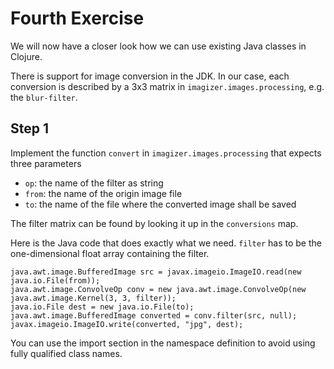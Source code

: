 # Fourth Exercise

We will now have a closer look how we can use existing Java classes in Clojure.

There is support for image conversion in the JDK. In our case, each conversion is described
by a 3x3 matrix in `imagizer.images.processing`, e.g. the `blur-filter`.

## Step 1

Implement the function `convert` in `imagizer.images.processing` that expects three parameters

  * `op`: the name of the filter as string
  * `from`: the name of the origin image file
  * `to`: the name of the file where the converted image shall be saved
  
The filter matrix can be found by looking it up in the `conversions` map.
  
Here is the Java code that does exactly what we need. `filter` has to be the one-dimensional
float array containing the filter.

    java.awt.image.BufferedImage src = javax.imageio.ImageIO.read(new java.io.File(from));
    java.awt.image.ConvolveOp conv = new java.awt.image.ConvolveOp(new java.awt.image.Kernel(3, 3, filter));
	java.io.File dest = new java.io.File(to);
	java.awt.image.BufferedImage converted = conv.filter(src, null);
	javax.imageio.ImageIO.write(converted, "jpg", dest);

You can use the import section in the namespace definition to avoid 
using fully qualified class names.